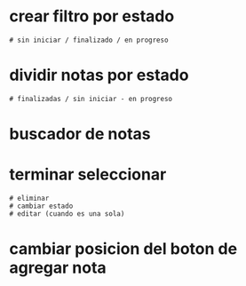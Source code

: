 # crear filtro por estado 
    # sin iniciar / finalizado / en progreso

# dividir notas por estado
    # finalizadas / sin iniciar - en progreso

# buscador de notas

# terminar seleccionar 
    # eliminar
    # cambiar estado
    # editar (cuando es una sola)
    
# cambiar posicion del boton de agregar nota
